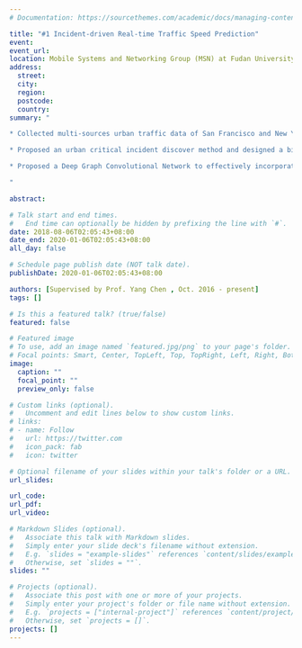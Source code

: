 ```yaml
---
# Documentation: https://sourcethemes.com/academic/docs/managing-content/

title: "#1 Incident-driven Real-time Traffic Speed Prediction"
event:
event_url:
location: Mobile Systems and Networking Group (MSN) at Fudan University
address:
  street:
  city:
  region:
  postcode:
  country:
summary: "

* Collected multi-sources urban traffic data of San Francisco and New York City and performed data processing and analysis.

* Proposed an urban critical incident discover method and designed a binary classifier to extract the latent impact features of traffic incidents for improving speed prediction. Achieved a 0.82 test F1-score of SFO and a 0.80 test F1-score of NYC.

* Proposed a Deep Graph Convolutional Network to effectively incorporate incident, spatio-temporal, periodic and context features for traffic speed prediction. Achieved a 0.82 test F1-score of SFO and a 0.80 test F1-score of NYC. Achieved a 11.02% Mean Absolute Percentage Error(MAPE) of SFO and 17.21% MAPE of NYC.

"

abstract:

# Talk start and end times.
#   End time can optionally be hidden by prefixing the line with `#`.
date: 2018-08-06T02:05:43+08:00
date_end: 2020-01-06T02:05:43+08:00
all_day: false

# Schedule page publish date (NOT talk date).
publishDate: 2020-01-06T02:05:43+08:00

authors: [Supervised by Prof. Yang Chen , Oct. 2016 - present]
tags: []

# Is this a featured talk? (true/false)
featured: false

# Featured image
# To use, add an image named `featured.jpg/png` to your page's folder. 
# Focal points: Smart, Center, TopLeft, Top, TopRight, Left, Right, BottomLeft, Bottom, BottomRight.
image:
  caption: ""
  focal_point: ""
  preview_only: false

# Custom links (optional).
#   Uncomment and edit lines below to show custom links.
# links:
# - name: Follow
#   url: https://twitter.com
#   icon_pack: fab
#   icon: twitter

# Optional filename of your slides within your talk's folder or a URL.
url_slides:

url_code:
url_pdf:
url_video:

# Markdown Slides (optional).
#   Associate this talk with Markdown slides.
#   Simply enter your slide deck's filename without extension.
#   E.g. `slides = "example-slides"` references `content/slides/example-slides.md`.
#   Otherwise, set `slides = ""`.
slides: ""

# Projects (optional).
#   Associate this post with one or more of your projects.
#   Simply enter your project's folder or file name without extension.
#   E.g. `projects = ["internal-project"]` references `content/project/deep-learning/index.md`.
#   Otherwise, set `projects = []`.
projects: []
---
```

